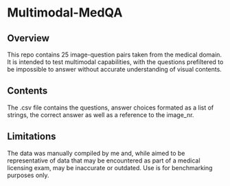 # Multimodal-MedQA

## Overview
This repo contains 25 image-question pairs taken from the medical domain. It is intended to test multimodal capabilities, with the questions prefiltered to be impossible to answer without accurate understanding of visual contents.

## Contents
The .csv file contains the questions, answer choices formated as a list of strings, the correct answer as well as a reference to the image_nr.

## Limitations
The data was manually compiled by me and, while aimed to be representative of data that may be encountered as part of a medical licensing exam, may be inaccurate or outdated. Use is for benchmarking purposes only.
